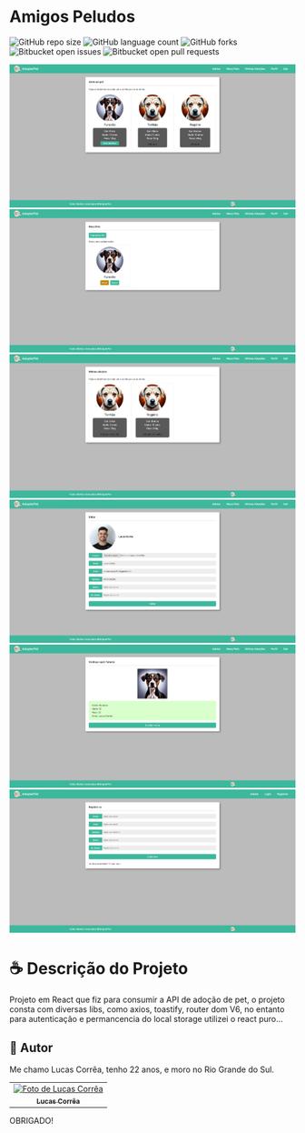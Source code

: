 # Amigos Peludos

![GitHub repo size](https://img.shields.io/github/repo-size/correa0105/APIRestfulNode-FrontReact-AdopterPet?style=for-the-badge)
![GitHub language count](https://img.shields.io/github/languages/count/correa0105/APIRestfulNode-FrontReact-AdopterPet?style=for-the-badge)
![GitHub forks](https://img.shields.io/github/forks/correa0105/APIRestfulNode-FrontReact-AdopterPet?style=for-the-badge)
![Bitbucket open issues](https://img.shields.io/bitbucket/issues/correa0105/APIRestfulNode-FrontReact-AdopterPet?style=for-the-badge)
![Bitbucket open pull requests](https://img.shields.io/bitbucket/pr-raw/correa0105/APIRestfulNode-FrontReact-AdopterPet?style=for-the-badge)

<img src="exemplo1.png" alt="Exemplo do Projeto">
<img src="exemplo2.png" alt="Exemplo do Projeto">
<img src="exemplo3.png" alt="Exemplo do Projeto">
<img src="exemplo4.png" alt="Exemplo do Projeto">
<img src="exemplo5.png" alt="Exemplo do Projeto">
<img src="exemplo6.png" alt="Exemplo do Projeto">

# ☕ Descrição do Projeto

Projeto em React que fiz para consumir a API de adoção de pet, o projeto consta com diversas libs, como axios, toastify, router dom V6, no entanto para autenticação e permancencia do local storage utilizei o react puro...

## 🤝 Autor

Me chamo Lucas Corrêa, tenho 22 anos, e moro no Rio Grande do Sul.

<table>
  <tr>
    <td align="center">
      <a href="https://www.linkedin.com/in/correalucas0105/">
        <img src="https://avatars.githubusercontent.com/u/65604927?v=4" width="100px;" alt="Foto de Lucas Corrêa"/><br>
        <sub>
            <b>Lucas Corrêa</b>
        </sub>
      </a>
    </td>
</table>

OBRIGADO!